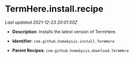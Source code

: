 # TermHere.install.recipe

_Last updated 2021-12-23 20:01:50Z_

- **Description**: Installs the latest version of TermHere.

- **Identifier**: `com.github.homebysix.install.TermHere`

- **Parent Recipes**: `com.github.homebysix.download.TermHere`
